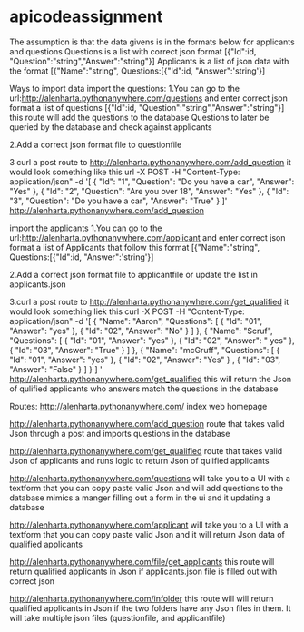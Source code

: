 # apicodeassignment

The assumption is that the data givens is in the formats below for applicants and questions
Questions is a list with correct json format [{"Id":id, "Question":"string","Answer":"string"}]
Applicants is a list of json data with the format [{"Name":"string", Questions:[{"Id":id, "Answer":'string'}]

Ways to import data
import the questions:
1.You can go to the url:http://alenharta.pythonanywhere.com/questions and enter correct json format a list of questions [{"Id":id, "Question":"string","Answer":"string"}] this route will add the questions to the database Questions to later be queried by the database and check against applicants

2.Add a correct json format file to  questionfile 

3 curl a post route to http://alenharta.pythonanywhere.com/add_question it would look something like this url -X POST -H "Content-Type: application/json" -d '[
  {
    "Id": "1",
    "Question": "Do you have a car",
    "Answer": "Yes"
  },
  {
    "Id": "2",
    "Question": "Are you over 18",
    "Answer": "Yes"
  },
  {
    "Id": "3",
    "Question": "Do you have a car",
    "Answer": "True"
  }
]' http://alenharta.pythonanywhere.com/add_question

import the applicants
1.You can go to the url:http://alenharta.pythonanywhere.com/applicant and enter correct json format a list of Applicants that follow this format  [{"Name":"string", Questions:[{"Id":id, "Answer":'string'}]

2.Add a correct json format file to applicantfile or update the list in applicants.json

3.curl a post route to http://alenharta.pythonanywhere.com/get_qualified it would look something liek this curl -X POST -H "Content-Type: application/json" 
    -d '[
  {
    "Name": "Aaron",
    "Questions": [
      {
        "Id": "01",
        "Answer": "yes"
      },
      {
        "Id": "02",
        "Answer": "No"
      }
    ]
  },
  {
    "Name": "Scruf",
    "Questions": [
      {
        "Id": "01",
        "Answer": "yes"
      },
      {
        "Id": "02",
        "Answer": " yes"
      },
      {
        "Id": "03",
        "Answer": "True"
      }
    ]
  },
    {
    "Name": "mcGruff",
    "Questions": [
      {
        "Id": "01",
        "Answer": "yes"
      },
      {
        "Id": "02",
        "Answer": "Yes"
      }
      ,
      {
        "Id": "03",
        "Answer": "False"
      }
    ]
  }
 ] 
' http://alenharta.pythonanywhere.com/get_qualified
this will return the Json of qulified applicants who answers match the questions in the database

Routes:
http://alenharta.pythonanywhere.com/ index web homepage

http://alenharta.pythonanywhere.com/add_question route that takes valid Json through a post and imports questions in the database

http://alenharta.pythonanywhere.com/get_qualified route that takes valid Json of applicants and runs logic to return Json of qulified applicants

http://alenharta.pythonanywhere.com/questions will take you to a UI with a textform that you can copy paste valid Json and will add questions to the database mimics a manger filling out a form in the ui and it updating a database

http://alenharta.pythonanywhere.com/applicant will take you to a UI with a textform that you can copy paste valid Json and it will return Json data of qualified applicants

http://alenharta.pythonanywhere.com/file/get_applicants this route will return qualified applicants in Json if applicants.json file is filled out with correct json

http://alenharta.pythonanywhere.com/infolder this route will will return qualified applicants in Json if the two folders have any Json files in them. It will take multiple json files (questionfile, and applicantfile)
  
